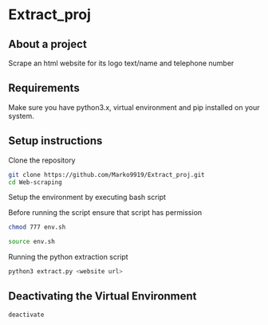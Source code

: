 # Extract_proj

## About a project
Scrape an html website for its logo text/name and telephone number

## Requirements
Make sure you have python3.x, virtual environment and pip installed on your system.

## Setup instructions

Clone the repository

```bash
git clone https://github.com/Marko9919/Extract_proj.git
cd Web-scraping
```

Setup the environment by executing bash script

Before running the script ensure that script has permission

```bash
chmod 777 env.sh
```
```bash
source env.sh
```

Running the python extraction script

```bash
python3 extract.py <website url>
```

## Deactivating the Virtual Environment

```bash
deactivate
```








